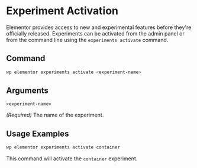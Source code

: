 # Experiment Activation

<Badge type="tip" vertical="top" text="Elementor Core" /> <Badge type="warning" vertical="top" text="Advanced" />

Elementor provides access to new and experimental features before they're officially released. Experiments can be activated from the admin panel or from the command line using the `experiments activate` command.

## Command

```bash
wp elementor experiments activate <experiment-name>
```

## Arguments

`<experiment-name>`

_(Required)_ The name of the experiment.

## Usage Examples

```bash
wp elementor experiments activate container
```

This command will activate the `container` experiment.
